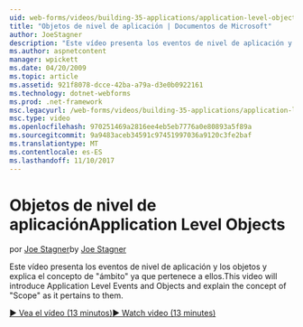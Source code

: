 ```yaml
---
uid: web-forms/videos/building-35-applications/application-level-objects
title: "Objetos de nivel de aplicación | Documentos de Microsoft"
author: JoeStagner
description: "Este vídeo presenta los eventos de nivel de aplicación y los objetos y explica el concepto de &quot;ámbito&quot; ya que pertenece a ellos."
ms.author: aspnetcontent
manager: wpickett
ms.date: 04/20/2009
ms.topic: article
ms.assetid: 921f8078-dcce-42ba-a79a-d3e0b0922161
ms.technology: dotnet-webforms
ms.prod: .net-framework
msc.legacyurl: /web-forms/videos/building-35-applications/application-level-objects
msc.type: video
ms.openlocfilehash: 970251469a2816ee4eb5eb7776a0e80893a5f89a
ms.sourcegitcommit: 9a9483aceb34591c97451997036a9120c3fe2baf
ms.translationtype: MT
ms.contentlocale: es-ES
ms.lasthandoff: 11/10/2017
---
```

<a name="application-level-objects"></a><span data-ttu-id="b2acc-103">Objetos de nivel de aplicación</span><span class="sxs-lookup"><span data-stu-id="b2acc-103">Application Level Objects</span></span>
====================
<span data-ttu-id="b2acc-104">por [Joe Stagner](https://github.com/JoeStagner)</span><span class="sxs-lookup"><span data-stu-id="b2acc-104">by [Joe Stagner](https://github.com/JoeStagner)</span></span>

<span data-ttu-id="b2acc-105">Este vídeo presenta los eventos de nivel de aplicación y los objetos y explica el concepto de &quot;ámbito&quot; ya que pertenece a ellos.</span><span class="sxs-lookup"><span data-stu-id="b2acc-105">This video will introduce Application Level Events and Objects and explain the concept of &quot;Scope&quot; as it pertains to them.</span></span>

[<span data-ttu-id="b2acc-106">&#9654; Vea el vídeo (13 minutos)</span><span class="sxs-lookup"><span data-stu-id="b2acc-106">&#9654; Watch video (13 minutes)</span></span>](https://channel9.msdn.com/Blogs/ASP-NET-Site-Videos/application-level-objects)
